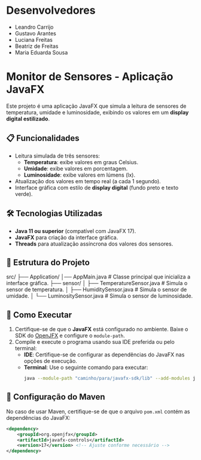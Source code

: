 # Desenvolvedores
- Leandro Carrijo
- Gustavo Arantes
- Luciana Freitas
- Beatriz de Freitas
- Maria Eduarda Sousa

# Monitor de Sensores - Aplicação JavaFX

Este projeto é uma aplicação JavaFX que simula a leitura de sensores de temperatura, umidade e luminosidade, exibindo os valores em um **display digital estilizado**.

## 📋 Funcionalidades
- Leitura simulada de três sensores:
  - **Temperatura**: exibe valores em graus Celsius.
  - **Umidade**: exibe valores em porcentagem.
  - **Luminosidade**: exibe valores em lúmens (lx).
- Atualização dos valores em tempo real (a cada 1 segundo).
- Interface gráfica com estilo de **display digital** (fundo preto e texto verde).

## 🛠️ Tecnologias Utilizadas
- **Java 11 ou superior** (compatível com JavaFX 17).
- **JavaFX** para criação da interface gráfica.
- **Threads** para atualização assíncrona dos valores dos sensores.

## 📂 Estrutura do Projeto
src/ ├── Application/ 
            │── AppMain.java # Classe principal que inicializa a interface gráfica. 
├── sensor/ │ 
            ├── TemperatureSensor.java # Simula o sensor de temperatura. │ 
            ├── HumiditySensor.java # Simula o sensor de umidade. │ 
            └── LuminositySensor.java # Simula o sensor de luminosidade.

## 🚀 Como Executar
1. Certifique-se de que o **JavaFX** está configurado no ambiente. Baixe o SDK do [OpenJFX](https://openjfx.io/) e configure o `module-path`.
2. Compile e execute o programa usando sua IDE preferida ou pelo terminal:
   - **IDE**: Certifique-se de configurar as dependências do JavaFX nas opções de execução.
   - **Terminal**: Use o seguinte comando para executar:
     ```bash
     java --module-path "caminho/para/javafx-sdk/lib" --add-modules javafx.controls,javafx.fxml -cp target/classes Application.AppMain
     ```

## 🔧 Configuração do Maven
No caso de usar Maven, certifique-se de que o arquivo `pom.xml` contém as dependências do JavaFX:
```xml
<dependency>
    <groupId>org.openjfx</groupId>
    <artifactId>javafx-controls</artifactId>
    <version>17</version> <!-- Ajuste conforme necessário -->
</dependency>
